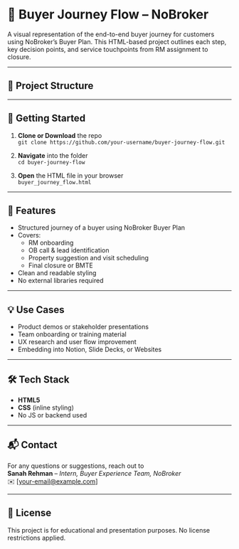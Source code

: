 # 🏡 Buyer Journey Flow – NoBroker

A visual representation of the end-to-end buyer journey for customers using NoBroker’s Buyer Plan. This HTML-based project outlines each step, key decision points, and service touchpoints from RM assignment to closure.

---

## 📁 Project Structure


---

## 🚀 Getting Started

1. **Clone or Download** the repo  
   `git clone https://github.com/your-username/buyer-journey-flow.git`

2. **Navigate** into the folder  
   `cd buyer-journey-flow`

3. **Open** the HTML file in your browser  
   `buyer_journey_flow.html`

---

## 📌 Features

- Structured journey of a buyer using NoBroker Buyer Plan
- Covers:
  - RM onboarding
  - OB call & lead identification
  - Property suggestion and visit scheduling
  - Final closure or BMTE
- Clean and readable styling
- No external libraries required

---

## 💡 Use Cases

- Product demos or stakeholder presentations
- Team onboarding or training material
- UX research and user flow improvement
- Embedding into Notion, Slide Decks, or Websites

---

## 🛠 Tech Stack

- **HTML5**
- **CSS** (inline styling)
- No JS or backend used

---

## 📬 Contact

For any questions or suggestions, reach out to  
**Sanah Rehman** – *Intern, Buyer Experience Team, NoBroker*  
✉️ [your-email@example.com]

---

## 📄 License

This project is for educational and presentation purposes. No license restrictions applied.
